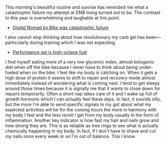 This morning's beautiful routine and sunrise has reminded me what a catastrophic failure my attempt at DNB living turned out to be. The contrast to this year is overwhelming and laughable at this point. 

- [Digital Nomad by Bike was catastrophic failure](../Cycling/Digital%20Nomad%20by%20Bike%20was%20catastrophic%20failure.md)

I also cannot stop thinking about how revolutionary my carb gel has been—particularly during training which I was not expecting.

- [Performance gel is high-octane fuel](../Cycling/Performance%20gel%20is%20high-octane%20fuel.md)

I find myself eating more of a very low glycemic index, almost ketogenic diet when off the bike because I never have to think about being under-fueled when on the bike. I feel like my body is catching on. When it gets a high dose of protein it seems to shift to repair and recovery mode almost immediately instead of wondering what is coming next. I tend to get sleepy around those times because it is signally me that it wants to close down for repairs temporarily. Often a short nap takes care of it and I wake up full of growth hormone which I can actually feel these days. In fact, it sounds silly, but the more I'm able to send specific signals to my gut about what my expected activities will be for the coming hours the more in harmony with my body I feel and the less revolt I get from my body usually in the form of inflammation. Another key indicator is how fast my hair and nails grow and how strong they are. This is as reliable as tree rings to see what is actually chemically happening in my body. In fact, if I don't have to shave and cut my nails once every week or so I'm out of balance. This I know.
